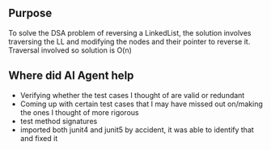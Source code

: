 
## Purpose
To solve the DSA problem of reversing a LinkedList, the solution involves traversing the LL
and modifying the nodes and their pointer to reverse it. Traversal involved so solution is O(n)







## Where did AI Agent help

- Verifying whether the test cases I thought of are valid or redundant
- Coming up with certain test cases that I may have missed out on/making the ones I thought of more rigorous
- test method signatures
- imported both junit4 and junit5 by accident, it was able to identify that and fixed it



